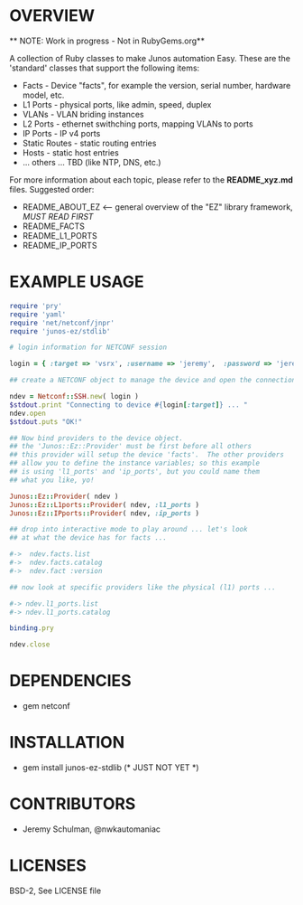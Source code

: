 # OVERVIEW

** NOTE: Work in progress - Not in RubyGems.org**

A collection of Ruby classes to make Junos automation Easy.  These are the 'standard' classes that 
support the following items:
  
  * Facts - Device "facts", for example the version, serial number, hardware model, etc.
  * L1 Ports - physical ports, like admin, speed, duplex
  * VLANs - VLAN briding instances
  * L2 Ports - ethernet swithching ports, mapping VLANs to ports
  * IP Ports - IP v4 ports
  * Static Routes - static routing entries
  * Hosts - static host entries 
  * ... others ... TBD (like NTP, DNS, etc.)
  
For more information about each topic, please refer to the **README_xyz.md** files.  Suggested order:

  * README_ABOUT_EZ      <-- general overview of the "EZ" library framework, *MUST READ FIRST*
  * README_FACTS
  * README_L1_PORTS
  * README_IP_PORTS

# EXAMPLE USAGE
  
````ruby
require 'pry'
require 'yaml'
require 'net/netconf/jnpr'
require 'junos-ez/stdlib'

# login information for NETCONF session 

login = { :target => 'vsrx', :username => 'jeremy',  :password => 'jeremy1',  }

## create a NETCONF object to manage the device and open the connection ...

ndev = Netconf::SSH.new( login )
$stdout.print "Connecting to device #{login[:target]} ... "
ndev.open
$stdout.puts "OK!"

## Now bind providers to the device object.
## the 'Junos::Ez::Provider' must be first before all others
## this provider will setup the device 'facts'.  The other providers
## allow you to define the instance variables; so this example
## is using 'l1_ports' and 'ip_ports', but you could name them
## what you like, yo!

Junos::Ez::Provider( ndev )
Junos::Ez::L1ports::Provider( ndev, :l1_ports )
Junos::Ez::IPports::Provider( ndev, :ip_ports )

## drop into interactive mode to play around ... let's look
## at what the device has for facts ...

#->  ndev.facts.list
#->  ndev.facts.catalog
#->  ndev.fact :version

## now look at specific providers like the physical (l1) ports ...

#-> ndev.l1_ports.list
#-> ndev.l1_ports.catalog

binding.pry

ndev.close
````
  
# DEPENDENCIES

  * gem netconf

# INSTALLATION 

  * gem install junos-ez-stdlib (* JUST NOT YET *)

# CONTRIBUTORS

  * Jeremy Schulman, @nwkautomaniac

# LICENSES

   BSD-2, See LICENSE file
